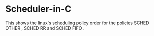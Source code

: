 # Scheduler-in-C
This shows the  linux's scheduling policy order for the policies SCHED OTHER , SCHED RR and SCHED FIFO .
